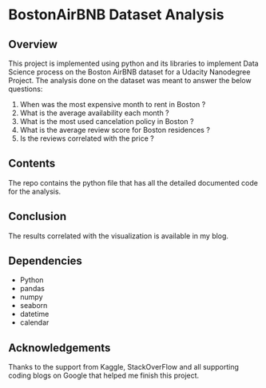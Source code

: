# BostonAirBNB Dataset Analysis

## Overview
This project is implemented using python and its libraries to implement Data Science process on the Boston AirBNB dataset for a Udacity Nanodegree Project.
The analysis done on the dataset was meant to answer the below questions:

1. When was the most expensive month to rent in Boston ?
2. What is the average availability each month ?
3. What is the most used cancelation policy in Boston ?
4. What is the average review score for Boston residences ?
5. Is the reviews correlated with the price ?

## Contents

The repo contains the python file that has all the detailed documented code for the analysis.

## Conclusion

The results correlated with the visualization is available in my blog.

## Dependencies

* Python
* pandas
* numpy
* seaborn
* datetime
* calendar

## Acknowledgements

Thanks to the support from Kaggle, StackOverFlow and all supporting coding blogs on Google that helped me finish this project.
